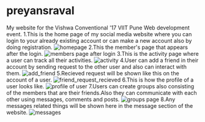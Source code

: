 # preyansraval
My website for the Vishwa Conventional '17 VIIT Pune Web development event. 
1.This is the home page of my social media website where you can login to your already existing account or can make a new account also by doing registration.
![homepage](https://user-images.githubusercontent.com/35058763/34520209-bf76dd00-f0ad-11e7-8977-b9b1ee2799d7.png)
2.This the member's page that appears after the login.
![members page after login](https://user-images.githubusercontent.com/35058763/34520540-12936c32-f0af-11e7-9bfe-7988829b0486.png)
3.This is the activity page where a user can track all their activities.
![activity](https://user-images.githubusercontent.com/35058763/34520551-200ec866-f0af-11e7-8369-8763fdf8cc97.png)
4.User can add a friend in their account by sending request to the other user and also can interact with them.
![add_friend](https://user-images.githubusercontent.com/35058763/34520815-94224a88-f0b0-11e7-80d2-84c6b965a291.png)
5.Recieved request will be shown like this on the account of a user.
![friend_request_recieved](https://user-images.githubusercontent.com/35058763/34520828-9f5d6c52-f0b0-11e7-849b-b6c07b379ded.png)
6.This is how the profile of a user looks like.
![profile of user](https://user-images.githubusercontent.com/35058763/34523969-bf3c0380-f0bf-11e7-8739-b308e1d96844.png)
7.Users can create groups also consisting of the members that are their friends.Also they can communicate with each other using messages, comments and posts.
![groups page](https://user-images.githubusercontent.com/35058763/34523951-a80684f6-f0bf-11e7-871a-28e93961e822.png)
8.Any messages related things will be shown here in the message section of the website.
![messages](https://user-images.githubusercontent.com/35058763/34524220-b1e755a8-f0c0-11e7-9686-07838b4b9fc1.png)
